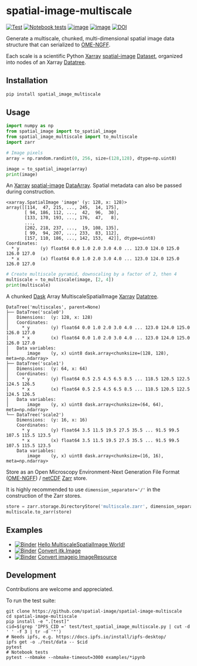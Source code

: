 # spatial-image-multiscale

[![Test](https://github.com/spatial-image/spatial-image-multiscale/actions/workflows/test.yml/badge.svg)](https://github.com/spatial-image/spatial-image-multiscale/actions/workflows/test.yml)
[![Notebook tests](https://github.com/spatial-image/spatial-image-multiscale/actions/workflows/notebook-test.yml/badge.svg)](https://github.com/spatial-image/spatial-image-multiscale/actions/workflows/notebook-test.yml)
[![image](https://img.shields.io/pypi/v/spatial_image_multiscale.svg)](https://pypi.python.org/pypi/spatial_image_multiscale/)
[![image](https://img.shields.io/badge/code%20style-black-000000.svg)](https://github.com/python/black)
[![DOI](https://zenodo.org/badge/379678181.svg)](https://zenodo.org/badge/latestdoi/379678181)

Generate a multiscale, chunked, multi-dimensional spatial image data structure that can serialized to [OME-NGFF].

Each scale is a scientific Python [Xarray] [spatial-image] [Dataset], organized into nodes of an Xarray [Datatree].


## Installation

```sh
pip install spatial_image_multiscale
```

## Usage

```python
import numpy as np
from spatial_image import to_spatial_image
from spatial_image_multiscale import to_multiscale
import zarr

# Image pixels
array = np.random.randint(0, 256, size=(128,128), dtype=np.uint8)

image = to_spatial_image(array)
print(image)
```

An [Xarray] [spatial-image] [DataArray].
Spatial metadata can also be passed during construction.

```
<xarray.SpatialImage 'image' (y: 128, x: 128)>
array([[114,  47, 215, ..., 245,  14, 175],
       [ 94, 186, 112, ...,  42,  96,  30],
       [133, 170, 193, ..., 176,  47,   8],
       ...,
       [202, 218, 237, ...,  19, 108, 135],
       [ 99,  94, 207, ..., 233,  83, 112],
       [157, 110, 186, ..., 142, 153,  42]], dtype=uint8)
Coordinates:
  * y        (y) float64 0.0 1.0 2.0 3.0 4.0 ... 123.0 124.0 125.0 126.0 127.0
  * x        (x) float64 0.0 1.0 2.0 3.0 4.0 ... 123.0 124.0 125.0 126.0 127.0
```

```python
# Create multiscale pyramid, downscaling by a factor of 2, then 4
multiscale = to_multiscale(image, [2, 4])
print(multiscale)
```

A chunked [Dask] Array MultiscaleSpatialImage [Xarray] [Datatree].

```
DataTree('multiscales', parent=None)
├── DataTree('scale0')
│   Dimensions:  (y: 128, x: 128)
│   Coordinates:
│     * y        (y) float64 0.0 1.0 2.0 3.0 4.0 ... 123.0 124.0 125.0 126.0 127.0
│     * x        (x) float64 0.0 1.0 2.0 3.0 4.0 ... 123.0 124.0 125.0 126.0 127.0
│   Data variables:
│       image    (y, x) uint8 dask.array<chunksize=(128, 128), meta=np.ndarray>
├── DataTree('scale1')
│   Dimensions:  (y: 64, x: 64)
│   Coordinates:
│     * y        (y) float64 0.5 2.5 4.5 6.5 8.5 ... 118.5 120.5 122.5 124.5 126.5
│     * x        (x) float64 0.5 2.5 4.5 6.5 8.5 ... 118.5 120.5 122.5 124.5 126.5
│   Data variables:
│       image    (y, x) uint8 dask.array<chunksize=(64, 64), meta=np.ndarray>
└── DataTree('scale2')
    Dimensions:  (y: 16, x: 16)
    Coordinates:
      * y        (y) float64 3.5 11.5 19.5 27.5 35.5 ... 91.5 99.5 107.5 115.5 123.5
      * x        (x) float64 3.5 11.5 19.5 27.5 35.5 ... 91.5 99.5 107.5 115.5 123.5
    Data variables:
        image    (y, x) uint8 dask.array<chunksize=(16, 16), meta=np.ndarray>
```

Store as an Open Microscopy Environment-Next Generation File Format ([OME-NGFF]) / [netCDF] [Zarr] store.

It is highly recommended to use `dimension_separator='/'` in the construction of the Zarr stores.

```python
store = zarr.storage.DirectoryStore('multiscale.zarr', dimension_separator='/')
multiscale.to_zarr(store)
```


## Examples

- [![Binder](https://mybinder.org/badge_logo.svg)](https://mybinder.org/v2/gh/spatial-image/spatial-image-multiscale/main?urlpath=lab/tree/examples%2FHelloMultiscaleSpatialImageWorld.ipynb) [Hello MultiscaleSpatialImage World!](./examples/HelloMultiscaleSpatialImageWorld.ipynb) 
- [![Binder](https://mybinder.org/badge_logo.svg)](https://mybinder.org/v2/gh/spatial-image/spatial-image-multiscale/main?urlpath=lab/tree/examples%2FITKConvertImage.ipynb) [Convert itk.Image](./examples/ConvertITKImage.ipynb) 
- [![Binder](https://mybinder.org/badge_logo.svg)](https://mybinder.org/v2/gh/spatial-image/spatial-image-multiscale/main?urlpath=lab/tree/examples%2FITKConvertImage.ipynb) [Convert imageio ImageResource](./examples/ConvertImageioImageResource.ipynb) 

## Development

Contributions are welcome and appreciated.

To run the test suite:

```
git clone https://github.com/spatial-image/spatial-image-multiscale
cd spatial-image-multiscale
pip install -e ".[test]"
cid=$(grep 'IPFS_CID =' test/test_spatial_image_multiscale.py | cut -d ' ' -f 3 | tr -d '"')
# Needs ipfs, e.g. https://docs.ipfs.io/install/ipfs-desktop/
ipfs get -o ./test/data -- $cid
pytest
# Notebook tests
pytest --nbmake --nbmake-timeout=3000 examples/*ipynb
```

[spatial-image]: https://github.com/spatial-image/spatial-image
[Xarray]: https://xarray.pydata.org/en/stable/
[OME-NGFF]: https://ngff.openmicroscopy.org/
[Dataset]: https://docs.xarray.dev/en/stable/generated/xarray.Dataset.html
[Datatree]: https://xarray-datatree.readthedocs.io/en/latest/
[DataArray]: https://xarray.pydata.org/en/stable/generated/xarray.DataArray.html
[Zarr]: https://zarr.readthedocs.io/en/stable/
[Dask]: https://docs.dask.org/en/stable/array.html
[netCDF]: https://www.unidata.ucar.edu/software/netcdf/
